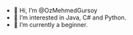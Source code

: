 - 👋 Hi, I’m @OzMehmedGursoy
- 👀 I’m interested in Java, C# and Python.
- 🌱 I’m currently a beginner.


<!---
OzMehmedGursoy/OzMehmedGursoy is a ✨ special ✨ repository because its `README.md` (this file) appears on your GitHub profile.
You can click the Preview link to take a look at your changes.
--->
